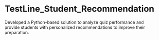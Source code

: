 # TestLine_Student_Recommendation
Developed a Python-based solution to analyze quiz performance and provide students with personalized recommendations to improve their preparation.
